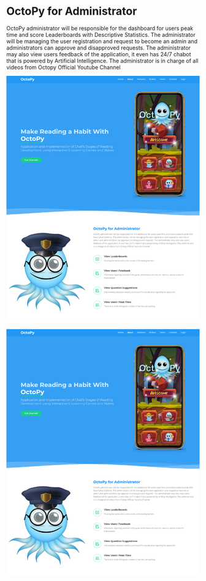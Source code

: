# OctoPy for Administrator
OctoPy administrator will be responsible for the dashboard for users peak time and score Leaderboards with Descriptive Statistics. The administrator will be managing the user registration and request to become an admin and administrators can approve and disapproved requests. The administrator may also view users feedback of the application, it even has 24/7 chabot that is powered by Artificial Intelligence. The administrator is in charge of all videos from Octopy Official Youtube Channel

![alt text](https://raw.githubusercontent.com/kaizerxcx/OctoPy-Web/master/welcome_page.png) 

![alt text](https://raw.githubusercontent.com/kaizerxcx/OctoPy-Web/master/welcome_page.png) 
